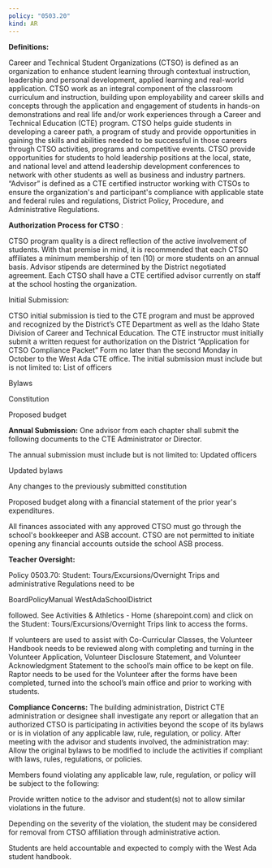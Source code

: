 ```yaml
---
policy: "0503.20"
kind: AR
---
```


**Definitions:**


Career and Technical Student Organizations (CTSO) is defined as an organization to enhance student learning
through contextual instruction, leadership and personal development, applied learning and real-world
application.
CTSO work as an integral component of the classroom curriculum and instruction, building upon
employability and career skills and concepts through the application and engagement of students in
hands-on demonstrations and real life and/or work experiences through a Career and Technical
Education (CTE) program.
CTSO helps guide students in developing a career path, a program of study and provide opportunities in
gaining the skills and abilities needed to be successful in those careers through CTSO activities, programs
and competitive events.
CTSO provide opportunities for students to hold leadership positions at the local, state, and national
level and attend leadership development conferences to network with other students as well as business
and industry partners.
“Advisor” is defined as a CTE certified instructor working with CTSOs to ensure the organization's and
participant's compliance with applicable state and federal rules and regulations, District Policy, Procedure, and
Administrative Regulations.

**Authorization Process for CTSO** :


CTSO program quality is a direct reflection of the active involvement of students. With that premise in mind, it
is recommended that each CTSO affiliates a minimum membership of ten (10) or more students on an annual
basis.
Advisor stipends are determined by the District negotiated agreement.
Each CTSO shall have a CTE certified advisor currently on staff at the school hosting the organization.

Initial Submission:


CTSO initial submission is tied to the CTE program and must be approved and recognized by the District’s CTE
Department as well as the Idaho State Division of Career and Technical Education.
The CTE instructor must initially submit a written request for authorization on the District “Application for
CTSO Compliance Packet” Form no later than the second Monday in October to the West Ada CTE office.
The initial submission must include but is not limited to:
List of officers


Bylaws


Constitution


Proposed budget

**Annual Submission:**
One advisor from each chapter shall submit the following documents to the CTE Administrator or Director.


The annual submission must include but is not limited to:
Updated officers


Updated bylaws


Any changes to the previously submitted constitution


Proposed budget along with a financial statement of the prior year's expenditures.

All finances associated with any approved CTSO must go through the school's bookkeeper and ASB account. CTSO
are not permitted to initiate opening any financial accounts outside the school ASB process.

**Teacher Oversight:**


Policy 0503.70: Student: Tours/Excursions/Overnight Trips and administrative Regulations need to be


BoardPolicyManual
WestAdaSchoolDistrict



followed.
See Activities & Athletics - Home (sharepoint.com) and click on the Student:
Tours/Excursions/Overnight Trips link to access the forms.


If volunteers are used to assist with Co-Curricular Classes, the Volunteer Handbook needs to be reviewed
along with completing and turning in the Volunteer Application, Volunteer Disclosure Statement, and
Volunteer Acknowledgment Statement to the school’s main office to be kept on file.
Raptor needs to be used for the Volunteer after the forms have been completed, turned into the school’s
main office and prior to working with students.

**Compliance Concerns:**
The building administration, District CTE administration or designee shall investigate any report or allegation that an
authorized CTSO is participating in activities beyond the scope of its bylaws or is in violation of any applicable law,
rule, regulation, or policy. After meeting with the advisor and students involved, the administration may:
Allow the original bylaws to be modified to include the activities if compliant with laws, rules, regulations, or
policies.


Members found violating any applicable law, rule, regulation, or policy will be subject to the following:


Provide written notice to the advisor and student(s) not to allow similar violations in the future.


Depending on the severity of the violation, the student may be considered for removal from CTSO
affiliation through administrative action.


Students are held accountable and expected to comply with the West Ada student handbook.

